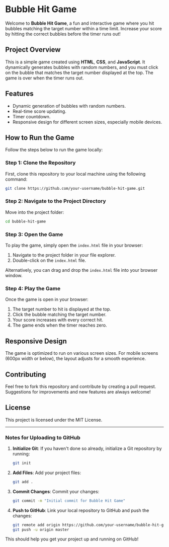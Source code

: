# Bubble Hit Game

Welcome to **Bubble Hit Game**, a fun and interactive game where you hit bubbles matching the target number within a time limit. Increase your score by hitting the correct bubbles before the timer runs out!

## Project Overview

This is a simple game created using **HTML**, **CSS**, and **JavaScript**. It dynamically generates bubbles with random numbers, and you must click on the bubble that matches the target number displayed at the top. The game is over when the timer runs out.

## Features

- Dynamic generation of bubbles with random numbers.
- Real-time score updating.
- Timer countdown.
- Responsive design for different screen sizes, especially mobile devices.

## How to Run the Game

Follow the steps below to run the game locally:

### Step 1: Clone the Repository

First, clone this repository to your local machine using the following command:

```bash
git clone https://github.com/your-username/bubble-hit-game.git
```

### Step 2: Navigate to the Project Directory

Move into the project folder:

```bash
cd bubble-hit-game
```

### Step 3: Open the Game

To play the game, simply open the `index.html` file in your browser:

1. Navigate to the project folder in your file explorer.
2. Double-click on the `index.html` file.

Alternatively, you can drag and drop the `index.html` file into your browser window.

### Step 4: Play the Game

Once the game is open in your browser:
1. The target number to hit is displayed at the top.
2. Click the bubble matching the target number.
3. Your score increases with every correct hit.
4. The game ends when the timer reaches zero.

## Responsive Design

The game is optimized to run on various screen sizes. For mobile screens (600px width or below), the layout adjusts for a smooth experience.

## Contributing

Feel free to fork this repository and contribute by creating a pull request. Suggestions for improvements and new features are always welcome!

## License

This project is licensed under the MIT License.

---

### Notes for Uploading to GitHub

1. **Initialize Git**: If you haven't done so already, initialize a Git repository by running:
   
   ```bash
   git init
   ```

2. **Add Files**: Add your project files:
   
   ```bash
   git add .
   ```

3. **Commit Changes**: Commit your changes:
   
   ```bash
   git commit -m "Initial commit for Bubble Hit Game"
   ```

4. **Push to GitHub**: Link your local repository to GitHub and push the changes:
   
   ```bash
   git remote add origin https://github.com/your-username/bubble-hit-game.git
   git push -u origin master
   ```

This should help you get your project up and running on GitHub!
